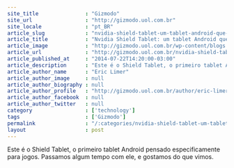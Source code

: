 ```yaml
---
site_title               : "Gizmodo"
site_url                 : "http://gizmodo.uol.com.br"
site_locale              : "pt_BR"
article_slug             : "nvidia-shield-tablet-um-tablet-android-que-roda-jogos-portados-de-pc"
article_title            : "Nvidia Shield Tablet: um tablet Android que roda jogos portados de PC"
article_image            : "http://gizmodo.uol.com.br/wp-content/blogs.dir/8/files/2014/07/Nvidia-Shield-Tablet-5.jpg"
article_url              : "http://gizmodo.uol.com.br/nvidia-shield-tablet-oficial/"
article_published_at     : "2014-07-22T14:20:00-03:00"
article_description      : "Este é o Shield Tablet, o primeiro tablet Android pensado especificamente para jogos. Passamos algum tempo com ele, e gostamos do que vimos."
article_author_name      : "Eric Limer"
article_author_image     : null
article_author_biography : null
article_author_profile   : "http://gizmodo.uol.com.br/author/eric-limer/"
article_author_facebook  : null
article_author_twitter   : null
category                 : ['technology']
tags                     : ['Gizmodo']
permalink                : "/:categories/nvidia-shield-tablet-um-tablet-android-que-roda-jogos-portados-de-pc/"
layout                   : post
---
```


Este é o Shield Tablet, o primeiro tablet Android pensado especificamente para jogos. Passamos algum tempo com ele, e gostamos do que vimos.
